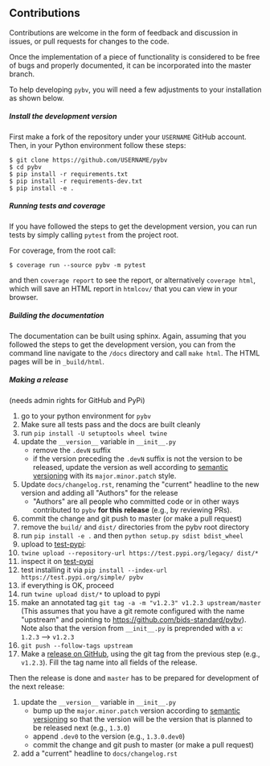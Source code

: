 Contributions
-------------

Contributions are welcome in the form of feedback and discussion in issues, or
pull requests for changes to the code.

Once the implementation of a piece of functionality is considered to be free of
bugs and properly documented, it can be incorporated into the master branch.

To help developing `pybv`, you will need a few adjustments to your
installation as shown below.

##### Install the development version

First make a fork of the repository under your `USERNAME` GitHub account. Then,
in your Python environment follow these steps:

    $ git clone https://github.com/USERNAME/pybv
    $ cd pybv
    $ pip install -r requirements.txt
    $ pip install -r requirements-dev.txt
    $ pip install -e .

##### Running tests and coverage

If you have followed the steps to get the development version, you can run
tests by simply calling `pytest` from the project root.

For coverage, from the root call:

    $ coverage run --source pybv -m pytest

and then `coverage report` to see the report, or alternatively `coverage html`,
which will save an HTML report in `htmlcov/` that you can view in your browser.

##### Building the documentation

The documentation can be built using sphinx. Again, assuming that you followed
the steps to get the development version, you can from the command line
navigate to the `/docs` directory and call `make html`. The HTML pages will
be in `_build/html`.

##### Making a release
(needs admin rights for GitHub and PyPi)

1. go to your python environment for `pybv`
1. Make sure all tests pass and the docs are built cleanly
1. run `pip install -U setuptools wheel twine`
1. update the `__version__` variable in `__init__.py`
    - remove the `.devN` suffix
    - if the version preceding the `.devN` suffix is not the version to be
      released, update the version as well according to
      [semantic versioning](https://semver.org/) with its `major.minor.patch`
      style.
1. Update `docs/changelog.rst`, renaming the "current" headline to the new
   version and adding all "Authors" for the release
    - "Authors" are all people who committed code or in other ways contributed
    to `pybv` **for this release** (e.g., by reviewing PRs).
1. commit the change and git push to master (or make a pull request)
1. remove the `build/` and `dist/` directories from the pybv root directory
1. run `pip install -e .` and then `python setup.py sdist bdist_wheel`
1. upload to [test-pypi](https://test.pypi.org/):
  1. `twine upload --repository-url https://test.pypi.org/legacy/ dist/*`
  1. inspect it on [test-pypi](https://test.pypi.org/)
  1. test installing it via
     `pip install --index-url https://test.pypi.org/simple/ pybv`
  1. if everything is OK, proceed
1. run `twine upload dist/*` to upload to pypi
1. make an annotated tag `git tag -a -m "v1.2.3" v1.2.3 upstream/master` (This
   assumes that you have a git remote configured with the name "upstream" and
   pointing to https://github.com/bids-standard/pybv). Note also that the
   version from `__init__.py` is preprended with a `v`: `1.2.3` --> `v1.2.3`
1. `git push --follow-tags upstream`
1. Make a [release on GitHub](https://help.github.com/en/articles/creating-releases),
   using the git tag from the previous step (e.g., `v1.2.3`). Fill the tag name
   into all fields of the release.

Then the release is done and `master` has to be prepared for development of
the next release:

1. update the `__version__` variable in `__init__.py`
    - bump up the `major.minor.patch` version according to
      [semantic versioning](https://semver.org/) so that the version will be
      the version that is planned to be released next (e.g., `1.3.0`)
    - append `.dev0` to the version (e.g., `1.3.0.dev0`)
    - commit the change and git push to master (or make a pull request)
1. add a "current" headline to `docs/changelog.rst`
